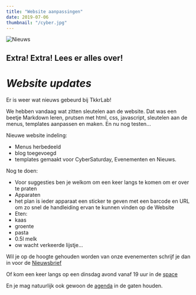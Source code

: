 ```yaml
---
title: "Website aanpassingen"
date: 2019-07-06
thumbnail: "/cyber.jpg"
---
```

![Nieuws](/cyber.jpg "nieuws")

## Extra! Extra! Lees er alles over!  

# _Website updates_  

Er is weer wat nieuws gebeurd bij TkkrLab!  

We hebben vandaag wat zitten sleutelen aan de website. Dat was een beetje Markdown leren, prutsen met html, css, javascript, sleutelen aan de menus, templates aanpassen en maken. En nu nog testen...  

Nieuwe website indeling:  
- Menus herbedeeld  
- blog toegevoegd  
- templates gemaakt voor CyberSaturday, Evenementen en Nieuws.  

Nog te doen:  
- Voor suggesties ben je welkom om een keer langs te komen om er over te praten  
- Apparaten  
 - het plan is ieder apparaat een sticker te geven met een barcode en URL om zo snel de handleiding ervan te kunnen vinden op de Website  
- Eten:  
 - kaas  
 - groente  
 - pasta  
 - 0.5l melk  
 - ow wacht verkeerde lijstje...  

Wil je op de hoogte gehouden worden van onze evenementen schrijf je dan in voor de [Nieuwsbrief](https://us5.list-manage.com/subscribe?u=1b388ae9c2f102d5dfe256664&id=6e66555d39)  

Of kom een keer langs op een dinsdag avond vanaf 19 uur in de [space](https://tkkrlab.nl/space/)  

En je mag natuurlijk ook gewoon de [agenda](https://www.tkkrlab.space/agenda/) in de gaten houden.  
